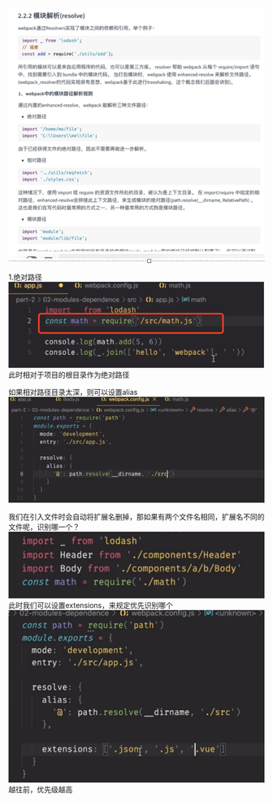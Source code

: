 

![alt text](assets/image-50.png)

1.绝对路径
![alt text](assets/image-51.png)
此时相对于项目的根目录作为绝对路径

如果相对路径目录太深，则可以设置alias
![alt text](assets/image-52.png)

我们在引入文件时会自动将扩展名删掉，那如果有两个文件名相同，扩展名不同的文件呢，识别哪一个？
![alt text](assets/image-53.png)
此时我们可以设置extensions，来规定优先识别哪个
![alt text](assets/image-54.png)
越往前，优先级越高
